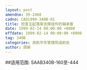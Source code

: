 ```yaml
---
layout: post
amendno: 39-2460
cadno: CAD1999-340B-01
title: 检查主起落架支撑组件的轴承套
date: 1999-02-14 00:00:00 +0800
effdate: 1999-02-14 00:00:00 +0800
tag: 340B
categories: 民航华东管理局适航处
author: 顾新
---
```


##适用范围:
SAAB340B-160至-444

